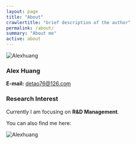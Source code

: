 ```yaml
---
layout: page
title: "About"
crawlertitle: "brief description of the author"
permalink: /about/
summary: "About me"
active: about
---
```


![Alexhuang](/game/img/name_cn.png)

### Alex Huang

**E-mail:** detao76@126.com


### Research Interest

Currently I am focusing on **R&D Management**.

You can also find me here:

![Alexhuang](/game/img/wechat_contact.jpg)
